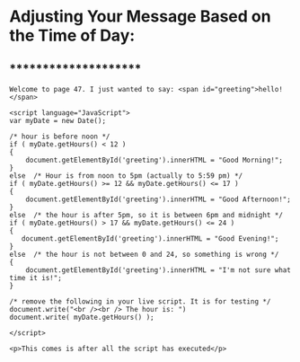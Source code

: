 <!DOCTYPE html>
<html>
  <head>
    <meta charset="utf-8">
    <title>time demo</title>
    <link rel="stylesheet" href="foundation/css/foundation.css" media="screen" title="no title">

  </head>
  <body>
    <h1>Adjusting Your Message Based on the Time of Day:</h1>
    <h2>********************</h2>

    Welcome to page 47. I just wanted to say: <span id="greeting">hello!</span>

    <script language="JavaScript">
    var myDate = new Date();

    /* hour is before noon */
    if ( myDate.getHours() < 12 )
    {
        document.getElementById('greeting').innerHTML = "Good Morning!";
    }
    else  /* Hour is from noon to 5pm (actually to 5:59 pm) */
    if ( myDate.getHours() >= 12 && myDate.getHours() <= 17 )
    {
        document.getElementById('greeting').innerHTML = "Good Afternoon!";
    }
    else  /* the hour is after 5pm, so it is between 6pm and midnight */
    if ( myDate.getHours() > 17 && myDate.getHours() <= 24 )
    {
       document.getElementById('greeting').innerHTML = "Good Evening!";
    }
    else  /* the hour is not between 0 and 24, so something is wrong */
    {
        document.getElementById('greeting').innerHTML = "I'm not sure what time it is!";
    }

    /* remove the following in your live script. It is for testing */
    document.write("<br /><br /> The hour is: ")
    document.write( myDate.getHours() );

    </script>
    
    <p>This comes is after all the script has executed</p>
  </body>
</html>
